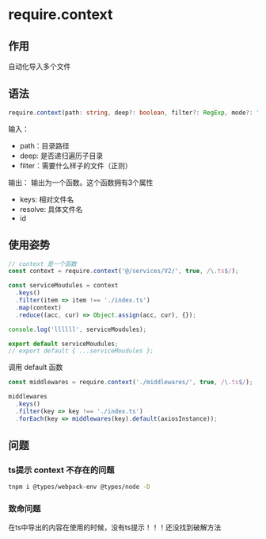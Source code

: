 # require.context

## 作用
自动化导入多个文件

## 语法
```typescript
require.context(path: string, deep?: boolean, filter?: RegExp, mode?: "sync等"): RequireContext;
```
输入：
* path：目录路径
* deep: 是否递归遍历子目录
* filter：需要什么样子的文件（正则）

输出：
输出为一个函数。这个函数拥有3个属性
* keys: 相对文件名
* resolve: 具体文件名
* id



## 使用姿势
```javascript
// context 是一个函数
const context = require.context('@/services/V2/', true, /\.ts$/);

const serviceMoudules = context
  .keys()
  .filter(item => item !== './index.ts')
  .map(context)
  .reduce((acc, cur) => Object.assign(acc, cur), {});

console.log('llllll', serviceMoudules);

export default serviceMoudules;
// export default { ...serviceMoudules };
```

调用 default 函数
```typescript
const middlewares = require.context('./middlewares/', true, /\.ts$/);

middlewares
  .keys()
  .filter(key => key !== './index.ts')
  .forEach(key => middlewares(key).default(axiosInstance));

```

## 问题
### ts提示 context 不存在的问题
```bash
tnpm i @types/webpack-env @types/node -D
```

### 致命问题
在ts中导出的内容在使用的时候，没有ts提示！！！还没找到破解方法
```typescript
```
